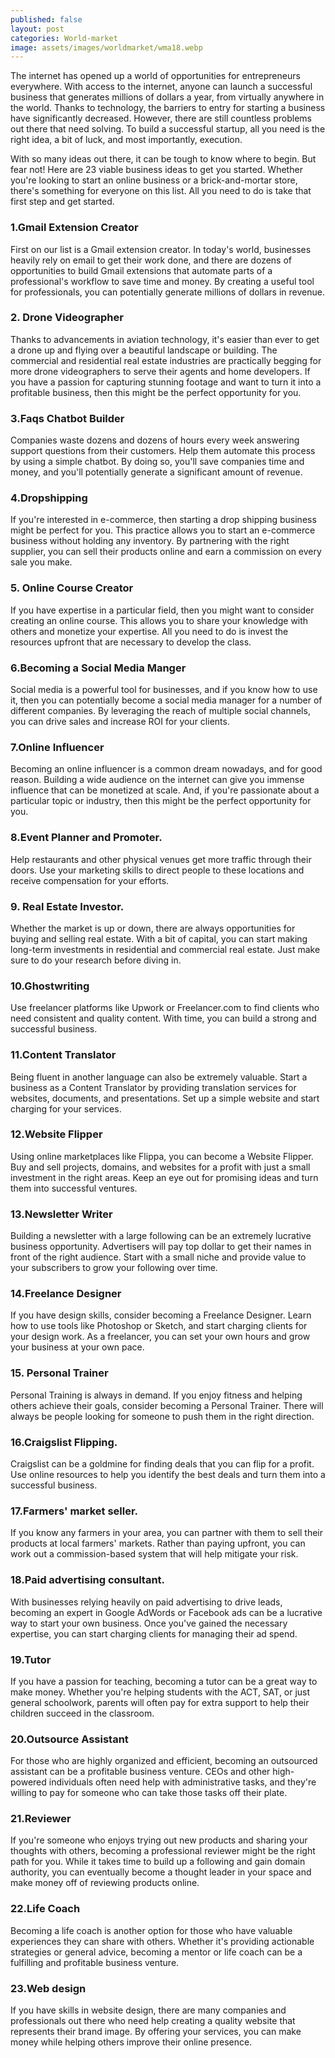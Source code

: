 ```yaml
---
published: false
layout: post
categories: World-market
image: assets/images/worldmarket/wma18.webp
---
```



The internet has opened up a world of opportunities for entrepreneurs everywhere. With access to the internet, anyone can launch a successful business that generates millions of dollars a year, from virtually anywhere in the world. Thanks to technology, the barriers to entry for starting a business have significantly decreased. However, there are still countless problems out there that need solving. To build a successful startup, all you need is the right idea, a bit of luck, and most importantly, execution.

With so many ideas out there, it can be tough to know where to begin. But fear not! Here are 23 viable business ideas to get you started. Whether you're looking to start an online business or a brick-and-mortar store, there's something for everyone on this list. All you need to do is take that first step and get started.

### 1.Gmail Extension Creator
First on our list is a Gmail extension creator. In today's world, businesses heavily rely on email to get their work done, and there are dozens of opportunities to build Gmail extensions that automate parts of a professional's workflow to save time and money. By creating a useful tool for professionals, you can potentially generate millions of dollars in revenue.

### 2. Drone Videographer
Thanks to advancements in aviation technology, it's easier than ever to get a drone up and flying over a beautiful landscape or building. The commercial and residential real estate industries are practically begging for more drone videographers to serve their agents and home developers. If you have a passion for capturing stunning footage and want to turn it into a profitable business, then this might be the perfect opportunity for you.

### 3.Faqs Chatbot Builder
Companies waste dozens and dozens of hours every week answering support questions from their customers. Help them automate this process by using a simple chatbot. By doing so, you'll save companies time and money, and you'll potentially generate a significant amount of revenue.

### 4.Dropshipping
If you're interested in e-commerce, then starting a drop shipping business might be perfect for you. This practice allows you to start an e-commerce business without holding any inventory. By partnering with the right supplier, you can sell their products online and earn a commission on every sale you make.

### 5. Online Course Creator
If you have expertise in a particular field, then you might want to consider creating an online course. This allows you to share your knowledge with others and monetize your expertise. All you need to do is invest the resources upfront that are necessary to develop the class.

### 6.Becoming a Social Media Manger
Social media is a powerful tool for businesses, and if you know how to use it, then you can potentially become a social media manager for a number of different companies. By leveraging the reach of multiple social channels, you can drive sales and increase ROI for your clients.

### 7.Online Influencer
Becoming an online influencer is a common dream nowadays, and for good reason. Building a wide audience on the internet can give you immense influence that can be monetized at scale. And, if you're passionate about a particular topic or industry, then this might be the perfect opportunity for you.

### 8.Event Planner and Promoter.
Help restaurants and other physical venues get more traffic through their doors. Use your marketing skills to direct people to these locations and receive compensation for your efforts.

### 9. Real Estate Investor.
Whether the market is up or down, there are always opportunities for buying and selling real estate. With a bit of capital, you can start making long-term investments in residential and commercial real estate. Just make sure to do your research before diving in.

### 10.Ghostwriting
Use freelancer platforms like Upwork or Freelancer.com to find clients who need consistent and quality content. With time, you can build a strong and successful business.

### 11.Content Translator
Being fluent in another language can also be extremely valuable. Start a business as a Content Translator by providing translation services for websites, documents, and presentations. Set up a simple website and start charging for your services.

### 12.Website Flipper
Using online marketplaces like Flippa, you can become a Website Flipper. Buy and sell projects, domains, and websites for a profit with just a small investment in the right areas. Keep an eye out for promising ideas and turn them into successful ventures.

### 13.Newsletter Writer
Building a newsletter with a large following can be an extremely lucrative business opportunity. Advertisers will pay top dollar to get their names in front of the right audience. Start with a small niche and provide value to your subscribers to grow your following over time.

### 14.Freelance Designer
If you have design skills, consider becoming a Freelance Designer. Learn how to use tools like Photoshop or Sketch, and start charging clients for your design work. As a freelancer, you can set your own hours and grow your business at your own pace.

### 15. Personal Trainer
Personal Training is always in demand. If you enjoy fitness and helping others achieve their goals, consider becoming a Personal Trainer. There will always be people looking for someone to push them in the right direction.

### 16.Craigslist Flipping.
Craigslist can be a goldmine for finding deals that you can flip for a profit. Use online resources to help you identify the best deals and turn them into a successful business.

### 17.Farmers' market seller.
If you know any farmers in your area, you can partner with them to sell their products at local farmers' markets. Rather than paying upfront, you can work out a commission-based system that will help mitigate your risk.

### 18.Paid advertising consultant.
With businesses relying heavily on paid advertising to drive leads, becoming an expert in Google AdWords or Facebook ads can be a lucrative way to start your own business. Once you've gained the necessary expertise, you can start charging clients for managing their ad spend.

### 19.Tutor
If you have a passion for teaching, becoming a tutor can be a great way to make money. Whether you're helping students with the ACT, SAT, or just general schoolwork, parents will often pay for extra support to help their children succeed in the classroom.

### 20.Outsource Assistant
For those who are highly organized and efficient, becoming an outsourced assistant can be a profitable business venture. CEOs and other high-powered individuals often need help with administrative tasks, and they're willing to pay for someone who can take those tasks off their plate.

### 21.Reviewer
If you're someone who enjoys trying out new products and sharing your thoughts with others, becoming a professional reviewer might be the right path for you. While it takes time to build up a following and gain domain authority, you can eventually become a thought leader in your space and make money off of reviewing products online.

### 22.Life Coach
Becoming a life coach is another option for those who have valuable experiences they can share with others. Whether it's providing actionable strategies or general advice, becoming a mentor or life coach can be a fulfilling and profitable business venture.

### 23.Web design
If you have skills in website design, there are many companies and professionals out there who need help creating a quality website that represents their brand image. By offering your services, you can make money while helping others improve their online presence.

